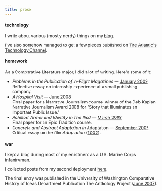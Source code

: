 ```yaml
---
title: prose
---
```


#### technology

I write about various (mostly nerdy) things on my [blog](/blog).

I've also somehow managed to get a few pieces published on [The Atlantic's Technology Channel](http://www.theatlantic.com/joe-moon/).

#### homework

As a Comparative Literature major, I did a lot of writing. Here's some of it:

<ul>
  <li><em>Problems in the Publication of In-Flight Magazines</em> &mdash; <a href="/prose/magazines">January 2009</a> <br />
    Reflective essay on internship experience at a small publishing company.</li>

  <li><em>A Hospital Visit</em> &mdash; <a href="/prose/hospital">June 2008</a> <br />
    Final paper for a Narrative Journalism course, winner of the Deb Kaplan Narrative Journalism Award 2008 for "Story that Illuminates an Important Public Issue."</li>

  <li><em>Achilles' Armor and Identity in The Iliad</em> &mdash; <a href="/prose/achilles">March 2008</a> <br />
    Final paper for an Epic Tradition course.</li>

  <li><em>Concrete and Abstract Adaptation in</em> Adaptation &mdash; <a href="/prose/adaptation">September 2007</a> <br />
    Critical essay on the film <em>Adaptation</em> (<a href="http://www.imdb.com/title/tt0268126/">2002</a>).</li>
</ul>

#### war

I kept a blog during most of my enlistment as a U.S. Marine Corps infantryman.

I collected posts from my second deployment [here](http://servicerecordbook.com).

The final entry was published in the University of Washington Comparative History of Ideas Department Publication The Anthology Project ([June 2007](https://depts.washington.edu/chid/The_Anthology_Project/2007/)).
